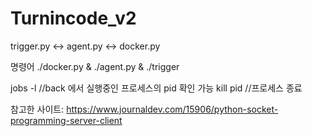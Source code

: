 # Turnincode_v2
trigger.py <-> agent.py <-> docker.py

명령어
./docker.py &
./agent.py &
./trigger

jobs -l   //back 에서 실행중인 프로세스의 pid 확인 가능
kill pid  //프로세스 종료

참고한 사이트: https://www.journaldev.com/15906/python-socket-programming-server-client
